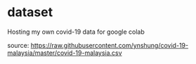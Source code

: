 # dataset

Hosting my own covid-19 data for google colab

source: https://raw.githubusercontent.com/ynshung/covid-19-malaysia/master/covid-19-malaysia.csv
